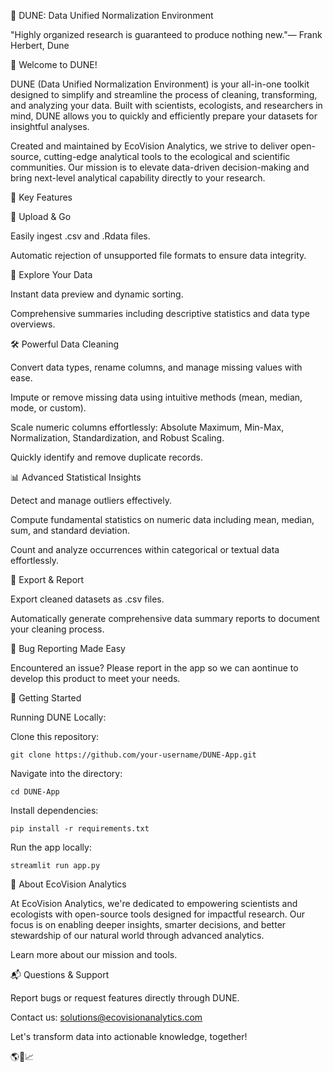 🌵 DUNE: Data Unified Normalization Environment

"Highly organized research is guaranteed to produce nothing new."— Frank Herbert, Dune

🧹 Welcome to DUNE!

DUNE (Data Unified Normalization Environment) is your all-in-one toolkit designed to simplify and streamline the process of cleaning, transforming, and analyzing your data. Built with scientists, ecologists, and researchers in mind, DUNE allows you to quickly and efficiently prepare your datasets for insightful analyses.

Created and maintained by EcoVision Analytics, we strive to deliver open-source, cutting-edge analytical tools to the ecological and scientific communities. Our mission is to elevate data-driven decision-making and bring next-level analytical capability directly to your research.

🚀 Key Features

📂 Upload & Go

Easily ingest .csv and .Rdata files.

Automatic rejection of unsupported file formats to ensure data integrity.

🔎 Explore Your Data

Instant data preview and dynamic sorting.

Comprehensive summaries including descriptive statistics and data type overviews.

🛠️ Powerful Data Cleaning

Convert data types, rename columns, and manage missing values with ease.

Impute or remove missing data using intuitive methods (mean, median, mode, or custom).

Scale numeric columns effortlessly: Absolute Maximum, Min-Max, Normalization, Standardization, and Robust Scaling.

Quickly identify and remove duplicate records.

📊 Advanced Statistical Insights

Detect and manage outliers effectively.

Compute fundamental statistics on numeric data including mean, median, sum, and standard deviation.

Count and analyze occurrences within categorical or textual data effortlessly.

💾 Export & Report

Export cleaned datasets as .csv files.

Automatically generate comprehensive data summary reports to document your cleaning process.

🐞 Bug Reporting Made Easy

Encountered an issue? Please report in the app so we can aontinue to develop this product to meet your needs.

📖 Getting Started

Running DUNE Locally:

Clone this repository:

`git clone https://github.com/your-username/DUNE-App.git`

Navigate into the directory:

`cd DUNE-App`

Install dependencies:

`pip install -r requirements.txt`

Run the app locally:

`streamlit run app.py`

🌿 About EcoVision Analytics

At EcoVision Analytics, we're dedicated to empowering scientists and ecologists with open-source tools designed for impactful research. Our focus is on enabling deeper insights, smarter decisions, and better stewardship of our natural world through advanced analytics.

Learn more about our mission and tools.

📬 Questions & Support

Report bugs or request features directly through DUNE.

Contact us: solutions@ecovisionanalytics.com

Let's transform data into actionable knowledge, together!

🌎🌱📈
